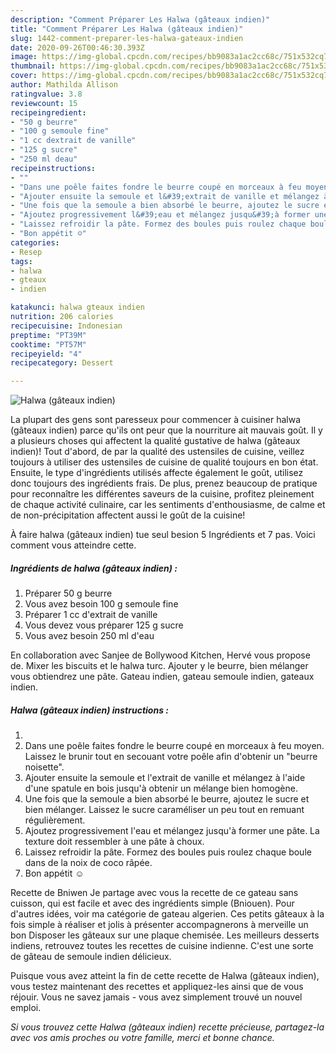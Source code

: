 ```yaml
---
description: "Comment Préparer Les Halwa (gâteaux indien)"
title: "Comment Préparer Les Halwa (gâteaux indien)"
slug: 1442-comment-preparer-les-halwa-gateaux-indien
date: 2020-09-26T00:46:30.393Z
image: https://img-global.cpcdn.com/recipes/bb9083a1ac2cc68c/751x532cq70/halwa-gateaux-indien-photo-principale-de-la-recette.jpg
thumbnail: https://img-global.cpcdn.com/recipes/bb9083a1ac2cc68c/751x532cq70/halwa-gateaux-indien-photo-principale-de-la-recette.jpg
cover: https://img-global.cpcdn.com/recipes/bb9083a1ac2cc68c/751x532cq70/halwa-gateaux-indien-photo-principale-de-la-recette.jpg
author: Mathilda Allison
ratingvalue: 3.8
reviewcount: 15
recipeingredient:
- "50 g beurre"
- "100 g semoule fine"
- "1 cc dextrait de vanille"
- "125 g sucre"
- "250 ml deau"
recipeinstructions:
- ""
- "Dans une poêle faites fondre le beurre coupé en morceaux à feu moyen. Laissez le brunir tout en secouant votre poêle afin d&#39;obtenir un &#34;beurre noisette&#34;."
- "Ajouter ensuite la semoule et l&#39;extrait de vanille et mélangez à l&#39;aide d&#39;une spatule en bois jusqu&#39;à obtenir un mélange bien homogène."
- "Une fois que la semoule a bien absorbé le beurre, ajoutez le sucre et bien mélanger. Laissez le sucre caraméliser un peu tout en remuant régulièrement."
- "Ajoutez progressivement l&#39;eau et mélangez jusqu&#39;à former une pâte. La texture doit ressembler à une pâte à choux."
- "Laissez refroidir la pâte. Formez des boules puis roulez chaque boule dans de la noix de coco râpée."
- "Bon appétit ☺"
categories:
- Resep
tags:
- halwa
- gteaux
- indien

katakunci: halwa gteaux indien 
nutrition: 206 calories
recipecuisine: Indonesian
preptime: "PT39M"
cooktime: "PT57M"
recipeyield: "4"
recipecategory: Dessert

---
```



![Halwa (gâteaux indien)](https://img-global.cpcdn.com/recipes/bb9083a1ac2cc68c/751x532cq70/halwa-gateaux-indien-photo-principale-de-la-recette.jpg)

La plupart des gens sont paresseux pour commencer à cuisiner halwa (gâteaux indien) parce qu'ils ont peur que la nourriture ait mauvais goût. Il y a plusieurs choses qui affectent la qualité gustative de halwa (gâteaux indien)! Tout d'abord, de par la qualité des ustensiles de cuisine, veillez toujours à utiliser des ustensiles de cuisine de qualité toujours en bon état. Ensuite, le type d'ingrédients utilisés affecte également le goût, utilisez donc toujours des ingrédients frais. De plus, prenez beaucoup de pratique pour reconnaître les différentes saveurs de la cuisine, profitez pleinement de chaque activité culinaire, car les sentiments d'enthousiasme, de calme et de non-précipitation affectent aussi le goût de la cuisine!

<!--inarticleads1-->

À faire halwa (gâteaux indien) tue seul besion 5 Ingrédients et 7 pas. Voici comment vous atteindre cette.

##### Ingrédients de halwa (gâteaux indien) :

1. Préparer 50 g beurre
1. Vous avez besoin 100 g semoule fine
1. Préparer 1 cc d&#39;extrait de vanille
1. Vous devez vous préparer 125 g sucre
1. Vous avez besoin 250 ml d&#39;eau


En collaboration avec Sanjee de Bollywood Kitchen, Hervé vous propose de. Mixer les biscuits et le halwa turc. Ajouter y le beurre, bien mélanger vous obtiendrez une pâte. Gateau indien, gateau semoule indien, gateaux indien. 

<!--inarticleads2-->

##### Halwa (gâteaux indien) instructions :

1. 
1. Dans une poêle faites fondre le beurre coupé en morceaux à feu moyen. Laissez le brunir tout en secouant votre poêle afin d&#39;obtenir un &#34;beurre noisette&#34;.
1. Ajouter ensuite la semoule et l&#39;extrait de vanille et mélangez à l&#39;aide d&#39;une spatule en bois jusqu&#39;à obtenir un mélange bien homogène.
1. Une fois que la semoule a bien absorbé le beurre, ajoutez le sucre et bien mélanger. Laissez le sucre caraméliser un peu tout en remuant régulièrement.
1. Ajoutez progressivement l&#39;eau et mélangez jusqu&#39;à former une pâte. La texture doit ressembler à une pâte à choux.
1. Laissez refroidir la pâte. Formez des boules puis roulez chaque boule dans de la noix de coco râpée.
1. Bon appétit ☺


Recette de Bniwen Je partage avec vous la recette de ce gateau sans cuisson, qui est facile et avec des ingrédients simple (Bniouen). Pour d&#39;autres idées, voir ma catégorie de gateau algerien. Ces petits gâteaux à la fois simple à réaliser et jolis à présenter accompagnerons à merveille un bon Disposer les gâteaux sur une plaque chemisée. Les meilleurs desserts indiens, retrouvez toutes les recettes de cuisine indienne. C&#39;est une sorte de gâteau de semoule indien délicieux. 

<!--inarticleads1-->

<p>
Puisque vous avez atteint la fin de cette recette de Halwa (gâteaux indien), vous testez maintenant des recettes et appliquez-les ainsi que de vous réjouir. Vous ne savez jamais - vous avez simplement trouvé un nouvel emploi.
</p>

<p>
<i>Si vous trouvez cette Halwa (gâteaux indien) recette précieuse, partagez-la avec vos amis proches ou votre famille, merci et bonne chance.</i>
</p>
